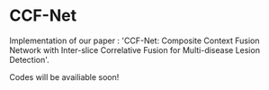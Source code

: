 # CCF-Net
Implementation of our paper : 'CCF-Net: Composite Context Fusion Network with Inter-slice Correlative Fusion for Multi-disease Lesion Detection'.

Codes will be availiable soon!

